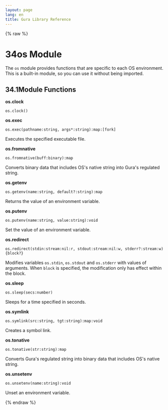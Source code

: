 ```yaml
---
layout: page
lang: en
title: Gura Library Reference
---
```


{% raw %}
<h1><span class="caption-index-1">34</span><a name="anchor-34"></a>os Module</h1>
<p>
The <code>os</code> module provides functions that are specific to each OS environment. This is a built-in module, so you can use it without being imported.
</p>
<h2><span class="caption-index-2">34.1</span><a name="anchor-34-1"></a>Module Functions</h2>
<p>
<strong>os.clock</strong>
</p>
<p>
<code>os.clock()</code>
</p>
<p>
<strong>os.exec</strong>
</p>
<p>
<code>os.exec(pathname:string, args*:string):map:[fork]</code>
</p>
<p>
Executes the specified executable file.
</p>
<p>
<strong>os.fromnative</strong>
</p>
<p>
<code>os.fromnative(buff:binary):map</code>
</p>
<p>
Converts binary data that includes OS's native string into Gura's regulated string.
</p>
<p>
<strong>os.getenv</strong>
</p>
<p>
<code>os.getenv(name:string, default?:string):map</code>
</p>
<p>
Returns the value of an environment variable.
</p>
<p>
<strong>os.putenv</strong>
</p>
<p>
<code>os.putenv(name:string, value:string):void</code>
</p>
<p>
Set the value of an environment variable.
</p>
<p>
<strong>os.redirect</strong>
</p>
<p>
<code>os.redirect(stdin:stream:nil:r, stdout:stream:nil:w, stderr?:stream:w) {block?}</code>
</p>
<p>
Modifies variables <code>os.stdin</code>, <code>os.stdout</code> and <code>os.stderr</code> with values of arguments. When <code>block</code> is specified, the modification only has effect within the block.
</p>
<p>
<strong>os.sleep</strong>
</p>
<p>
<code>os.sleep(secs:number)</code>
</p>
<p>
Sleeps for a time specified in seconds.
</p>
<p>
<strong>os.symlink</strong>
</p>
<p>
<code>os.symlink(src:string, tgt:string):map:void</code>
</p>
<p>
Creates a symbol link.
</p>
<p>
<strong>os.tonative</strong>
</p>
<p>
<code>os.tonative(str:string):map</code>
</p>
<p>
Converts Gura's regulated string into binary data that includes OS's native string.
</p>
<p>
<strong>os.unsetenv</strong>
</p>
<p>
<code>os.unsetenv(name:string):void</code>
</p>
<p>
Unset an environment variable.
</p>
<p />

{% endraw %}
